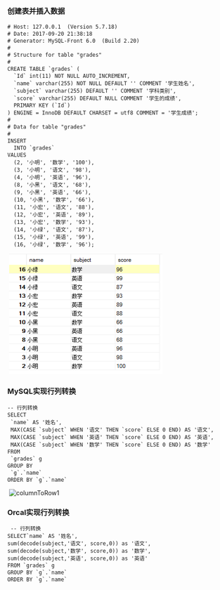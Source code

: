 ﻿### 创建表并插入数据
```
# Host: 127.0.0.1  (Version 5.7.18)
# Date: 2017-09-20 21:38:18
# Generator: MySQL-Front 6.0  (Build 2.20)
#
# Structure for table "grades"
#
CREATE TABLE `grades` (
  `Id` int(11) NOT NULL AUTO_INCREMENT,
  `name` varchar(255) NOT NULL DEFAULT '' COMMENT '学生姓名',
  `subject` varchar(255) DEFAULT '' COMMENT '学科类别',
  `score` varchar(255) DEFAULT NULL COMMENT '学生的成绩',
  PRIMARY KEY (`Id`)
) ENGINE = InnoDB DEFAULT CHARSET = utf8 COMMENT = '学生成绩';
#
# Data for table "grades"
#
INSERT
  INTO `grades`
VALUES
  (2, '小明', '数学', '100'),
  (3, '小明', '语文', '98'),
  (4, '小明', '英语', '96'),
  (8, '小黑', '语文', '68'),
  (9, '小黑', '英语', '66'),
  (10, '小黑', '数学', '66'),
  (11, '小宏', '语文', '88'),
  (12, '小宏', '英语', '89'),
  (13, '小宏', '数学', '93'),
  (14, '小绿', '语文', '87'),
  (15, '小绿', '英语', '99'),
  (16, '小绿', '数学', '96');
  ```
  ![createTable](https://github.com/Tanglong9344/SQL/blob/master/columnToRow/picture/createTable.png)

 ### MySQL实现行列转换
 ```
 -- 行列转换
SELECT
  `name` AS '姓名', 
  MAX(CASE `subject` WHEN '语文' THEN `score` ELSE 0 END) AS '语文', 
  MAX(CASE `subject` WHEN '英语' THEN `score` ELSE 0 END) AS '英语', 
  MAX(CASE `subject` WHEN '数学' THEN `score` ELSE 0 END) AS '数学'
FROM
  `grades` g
GROUP BY
  `g`.`name`
ORDER BY `g`.`name`
````
  ![columnToRow1](https://github.com/Tanglong9344/SQL/blob/master/columnToRow/picture/columnToRow1.png)

### Orcal实现行列转换
```
 -- 行列转换
SELECT`name` AS '姓名', 
sum(decode(subject,'语文', score,0)) as '语文',
sum(decode(subject,'数学', score,0)) as '数学',
sum(decode(subject,'英语', score,0)) as '英语'
FROM `grades` g
GROUP BY `g`.`name`
ORDER BY `g`.`name`
```
